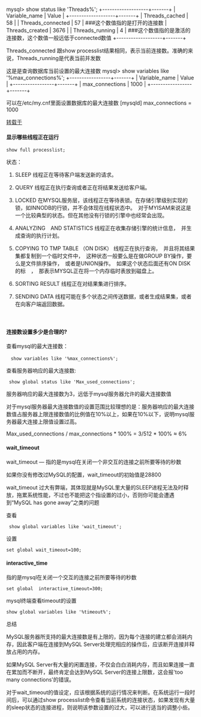 
mysql> show status like 'Threads%';
+-------------------+-------+
| Variable_name     | Value |
+-------------------+-------+
| Threads_cached    | 58    |
| Threads_connected | 57    |   ###这个数值指的是打开的连接数
| Threads_created   | 3676  |
| Threads_running   | 4     |   ###这个数值指的是激活的连接数，这个数值一般远低于connected数值
+-------------------+-------+

Threads_connected 跟show processlist结果相同，表示当前连接数。准确的来说，Threads_running是代表当前并发数

这是是查询数据库当前设置的最大连接数
mysql> show variables like '%max_connections%';
+-----------------+-------+
| Variable_name   | Value |
+-----------------+-------+
| max_connections | 1000  |
+-----------------+-------+

可以在/etc/my.cnf里面设置数据库的最大连接数
[mysqld]
max_connections = 1000




[转载于](https://www.cnblogs.com/baby123/p/5710787.html)
#### 显示哪些线程正在运行

```
show full processlist;
```

状态：
1. SLEEP
线程正在等待客户端发送新的请求。
2. QUERY
线程正在执行查询或者正在将结果发送给客户端。　
3. LOCKED
在MYSQL服务层，该线程正在等待表锁。在存储引擎级别实现的锁，如INNODB的行锁，并不会体现在线程状态中。　对于MYISAM来说这是一个比较典型的状态。但在其他没有行锁的引擎中也经常会出现。　
4. ANALYZING　AND STATISTICS
线程正在收集存储引擎的统计信息，　并生成查询的执行计划。
5. COPYING TO TMP TABLE （ON DISK）
线程正在执行查询，　并且将其结果集都复制到一个临时文件中，　这种状态一般要么是在做GROUP BY操作，要么是文件排序操作，　或者是UNION操作。　如果这个状态后面还有ON DISK的标　，　那表示MYSQL正在将一个内存临时表放到磁盘上。

6. SORTING RESULT
线程正在对结果集进行排序。

7. SENDING DATA
线程可能在多个状态之间传送数据，或者生成结果集，或者在向客户端返回数据。

　　

#### 连接数设置多少是合理的?

查看mysql的最大连接数：
```
　show variables like '%max_connections%';
```
查看服务器响应的最大连接数:
```
 show global status like 'Max_used_connections';
```

服务器响应的最大连接数为3，远低于mysql服务器允许的最大连接数值

对于mysql服务器最大连接数值的设置范围比较理想的是：服务器响应的最大连接数值占服务器上限连接数值的比例值在10%以上，如果在10%以下，说明mysql服务器最大连接上限值设置过高。

Max_used_connections / max_connections * 100% = 3/512 * 100% ≈ 6%

#### wait_timeout

wait_timeout — 指的是mysql在关闭一个非交互的连接之前所要等待的秒数

如果你没有修改过MySQL的配置，wait_timeout的初始值是28800

wait_timeout 过大有弊端，其体现就是MySQL里大量的SLEEP进程无法及时释放，拖累系统性能，不过也不能把这个指设置的过小，否则你可能会遭遇到“MySQL has gone away”之类的问题

查看
```
 show global variables like 'wait_timeout';  
```

设置
```
set global wait_timeout=100;  

```
#### interactive_time
 指的是mysql在关闭一个交互的连接之前所要等待的秒数

```
set global  interactive_timeout=300;
```

mysql终端查看timeout的设置

```
show global variables like '%timeout%';
```

总结

MySQL服务器所支持的最大连接数是有上限的，因为每个连接的建立都会消耗内存，因此客户端在连接到MySQL Server处理完相应的操作后，应该断开连接并释放占用的内存。

如果MySQL Server有大量的闲置连接，不仅会白白消耗内存，而且如果连接一直在累加而不断开，最终肯定会达到MySQL Server的连接上限数，这会报'too many connections'的错误。

对于wait_timeout的值设定，应该根据系统的运行情况来判断。在系统运行一段时间后，可以通过show processlist命令查看当前系统的连接状态，如果发现有大量的sleep状态的连接进程，则说明该参数设置的过大，可以进行适当的调整小些。
